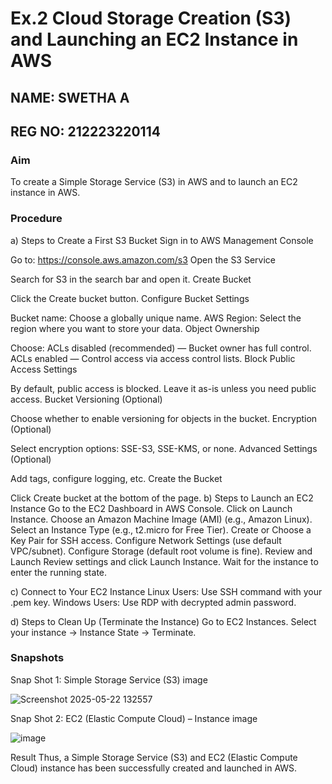 # Ex.2 Cloud Storage Creation (S3) and Launching an EC2 Instance in AWS

## NAME: SWETHA A
## REG NO: 212223220114

### Aim
To create a Simple Storage Service (S3) in AWS and to launch an EC2 instance in AWS.

### Procedure

a) Steps to Create a First S3 Bucket
Sign in to AWS Management Console

Go to: https://console.aws.amazon.com/s3
Open the S3 Service

Search for S3 in the search bar and open it.
Create Bucket

Click the Create bucket button.
Configure Bucket Settings

Bucket name: Choose a globally unique name.
AWS Region: Select the region where you want to store your data.
Object Ownership

Choose:
ACLs disabled (recommended) — Bucket owner has full control.
ACLs enabled — Control access via access control lists.
Block Public Access Settings

By default, public access is blocked. Leave it as-is unless you need public access.
Bucket Versioning (Optional)

Choose whether to enable versioning for objects in the bucket.
Encryption (Optional)

Select encryption options: SSE-S3, SSE-KMS, or none.
Advanced Settings (Optional)

Add tags, configure logging, etc.
Create the Bucket

Click Create bucket at the bottom of the page.
b) Steps to Launch an EC2 Instance
Go to the EC2 Dashboard in AWS Console.
Click on Launch Instance.
Choose an Amazon Machine Image (AMI) (e.g., Amazon Linux).
Select an Instance Type (e.g., t2.micro for Free Tier).
Create or Choose a Key Pair for SSH access.
Configure Network Settings (use default VPC/subnet).
Configure Storage (default root volume is fine).
Review and Launch
Review settings and click Launch Instance.
Wait for the instance to enter the running state.

c) Connect to Your EC2 Instance
Linux Users: Use SSH command with your .pem key.
Windows Users: Use RDP with decrypted admin password.

d) Steps to Clean Up (Terminate the Instance)
Go to EC2 Instances.
Select your instance → Instance State → Terminate.

### Snapshots

Snap Shot 1: Simple Storage Service (S3)
image

![Screenshot 2025-05-22 132557](https://github.com/user-attachments/assets/194ebd0b-8f62-4ae4-8628-6d5a21118a0d)


Snap Shot 2: EC2 (Elastic Compute Cloud) – Instance
image

![image](https://github.com/user-attachments/assets/a168a876-f929-4f5f-af0b-ce000522ba85)



Result
Thus, a Simple Storage Service (S3) and EC2 (Elastic Compute Cloud) instance has been successfully created and launched in AWS.
